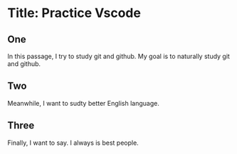 # Title: Practice Vscode

## One

In this passage, I try to study git and github. My goal is to naturally study git and github.

## Two

Meanwhile, I want to sudty better English language.

## Three

Finally, I want to say. I always is best people.
